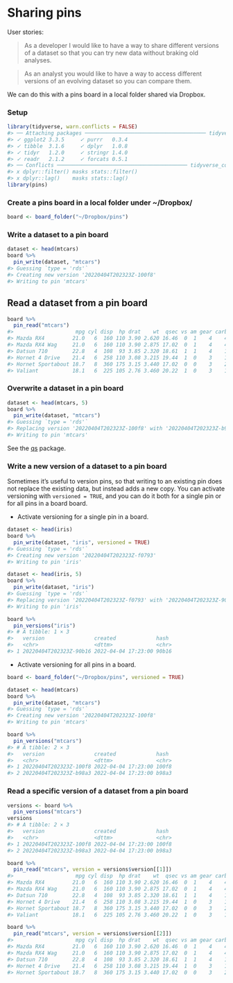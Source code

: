 
# Sharing pins

User stories:

> As a developer I would like to have a way to share different versions
> of a dataset so that you can try new data without braking old
> analyses.

> As an analyst you would like to have a way to access different
> versions of an evolving dataset so you can compare them.

We can do this with a pins board in a local folder shared via Dropbox.

### Setup

``` r
library(tidyverse, warn.conflicts = FALSE)
#> ── Attaching packages ─────────────────────────────────────── tidyverse 1.3.1 ──
#> ✓ ggplot2 3.3.5     ✓ purrr   0.3.4
#> ✓ tibble  3.1.6     ✓ dplyr   1.0.8
#> ✓ tidyr   1.2.0     ✓ stringr 1.4.0
#> ✓ readr   2.1.2     ✓ forcats 0.5.1
#> ── Conflicts ────────────────────────────────────────── tidyverse_conflicts() ──
#> x dplyr::filter() masks stats::filter()
#> x dplyr::lag()    masks stats::lag()
library(pins)
```

### Create a pins board in a local folder under \~/Dropbox/

``` r
board <- board_folder("~/Dropbox/pins")
```

### Write a dataset to a pin board

``` r
dataset <- head(mtcars)
board %>% 
  pin_write(dataset, "mtcars")
#> Guessing `type = 'rds'`
#> Creating new version '20220404T202323Z-100f8'
#> Writing to pin 'mtcars'
```

## Read a dataset from a pin board

``` r
board %>% 
  pin_read("mtcars")
#>                    mpg cyl disp  hp drat    wt  qsec vs am gear carb
#> Mazda RX4         21.0   6  160 110 3.90 2.620 16.46  0  1    4    4
#> Mazda RX4 Wag     21.0   6  160 110 3.90 2.875 17.02  0  1    4    4
#> Datsun 710        22.8   4  108  93 3.85 2.320 18.61  1  1    4    1
#> Hornet 4 Drive    21.4   6  258 110 3.08 3.215 19.44  1  0    3    1
#> Hornet Sportabout 18.7   8  360 175 3.15 3.440 17.02  0  0    3    2
#> Valiant           18.1   6  225 105 2.76 3.460 20.22  1  0    3    1
```

### Overwrite a dataset in a pin board

``` r
dataset <- head(mtcars, 5)
board %>% 
  pin_write(dataset, "mtcars")
#> Guessing `type = 'rds'`
#> Replacing version '20220404T202323Z-100f8' with '20220404T202323Z-b98a3'
#> Writing to pin 'mtcars'
```

See the [qs](https://CRAN.R-project.org/package=qs) package.

### Write a new version of a dataset to a pin board

Sometimes it’s useful to version pins, so that writing to an existing
pin does not replace the existing data, but instead adds a new copy. You
can activate versioning with `versioned = TRUE`, and you can do it both
for a single pin or for all pins in a board board.

-   Activate versioning for a single pin in a board.

``` r
dataset <- head(iris)
board %>% 
  pin_write(dataset, "iris", versioned = TRUE)
#> Guessing `type = 'rds'`
#> Creating new version '20220404T202323Z-f0793'
#> Writing to pin 'iris'

dataset <- head(iris, 5)
board %>% 
  pin_write(dataset, "iris")
#> Guessing `type = 'rds'`
#> Replacing version '20220404T202323Z-f0793' with '20220404T202323Z-90b16'
#> Writing to pin 'iris'

board %>% 
  pin_versions("iris")
#> # A tibble: 1 × 3
#>   version                created             hash 
#>   <chr>                  <dttm>              <chr>
#> 1 20220404T202323Z-90b16 2022-04-04 17:23:00 90b16
```

-   Activate versioning for all pins in a board.

``` r
board <- board_folder("~/Dropbox/pins", versioned = TRUE)

dataset <- head(mtcars)
board %>% 
  pin_write(dataset, "mtcars")
#> Guessing `type = 'rds'`
#> Creating new version '20220404T202323Z-100f8'
#> Writing to pin 'mtcars'

board %>% 
  pin_versions("mtcars")
#> # A tibble: 2 × 3
#>   version                created             hash 
#>   <chr>                  <dttm>              <chr>
#> 1 20220404T202323Z-100f8 2022-04-04 17:23:00 100f8
#> 2 20220404T202323Z-b98a3 2022-04-04 17:23:00 b98a3
```

### Read a specific version of a dataset from a pin board

``` r
versions <- board %>% 
  pin_versions("mtcars")
versions
#> # A tibble: 2 × 3
#>   version                created             hash 
#>   <chr>                  <dttm>              <chr>
#> 1 20220404T202323Z-100f8 2022-04-04 17:23:00 100f8
#> 2 20220404T202323Z-b98a3 2022-04-04 17:23:00 b98a3

board %>%
  pin_read("mtcars", version = versions$version[[1]])
#>                    mpg cyl disp  hp drat    wt  qsec vs am gear carb
#> Mazda RX4         21.0   6  160 110 3.90 2.620 16.46  0  1    4    4
#> Mazda RX4 Wag     21.0   6  160 110 3.90 2.875 17.02  0  1    4    4
#> Datsun 710        22.8   4  108  93 3.85 2.320 18.61  1  1    4    1
#> Hornet 4 Drive    21.4   6  258 110 3.08 3.215 19.44  1  0    3    1
#> Hornet Sportabout 18.7   8  360 175 3.15 3.440 17.02  0  0    3    2
#> Valiant           18.1   6  225 105 2.76 3.460 20.22  1  0    3    1

board %>%
  pin_read("mtcars", version = versions$version[[2]])
#>                    mpg cyl disp  hp drat    wt  qsec vs am gear carb
#> Mazda RX4         21.0   6  160 110 3.90 2.620 16.46  0  1    4    4
#> Mazda RX4 Wag     21.0   6  160 110 3.90 2.875 17.02  0  1    4    4
#> Datsun 710        22.8   4  108  93 3.85 2.320 18.61  1  1    4    1
#> Hornet 4 Drive    21.4   6  258 110 3.08 3.215 19.44  1  0    3    1
#> Hornet Sportabout 18.7   8  360 175 3.15 3.440 17.02  0  0    3    2
```

